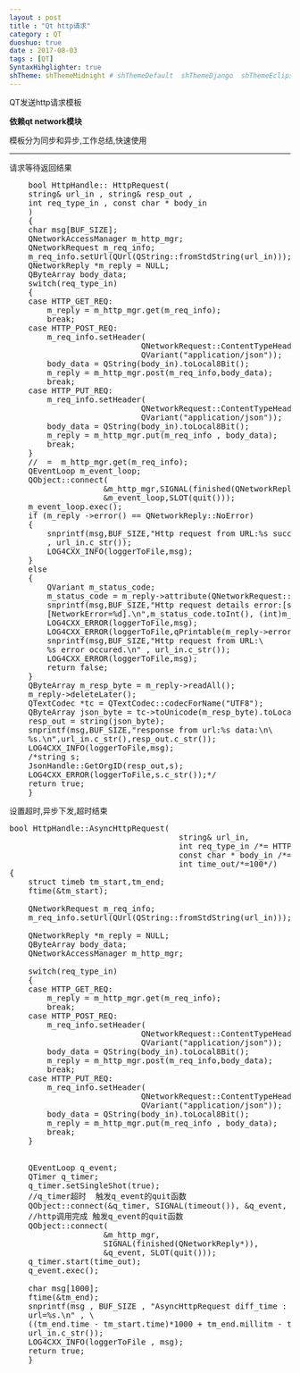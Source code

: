```yaml
---
layout : post
title : "Qt http请求"
category : QT
duoshuo: true
date : 2017-08-03
tags : [QT]
SyntaxHihglighter: true
shTheme: shThemeMidnight # shThemeDefault  shThemeDjango  shThemeEclipse  shThemeEmacs  shThemeFadeToGrey  shThemeMidnight  shThemeRDark
---
```


QT发送http请求模板

**依赖qt network模块**

模板分为同步和异步,工作总结,快速使用

<!-- more -->

---

请求等待返回结果

<pre class="brush: c; ">
	bool HttpHandle:: HttpRequest(
	string& url_in , string& resp_out , 
	int req_type_in , const char * body_in
	)
	{
	char msg[BUF_SIZE];
	QNetworkAccessManager m_http_mgr;
	QNetworkRequest m_req_info;
	m_req_info.setUrl(QUrl(QString::fromStdString(url_in)));
	QNetworkReply *m_reply = NULL;
	QByteArray body_data;
	switch(req_type_in)
	{
	case HTTP_GET_REQ:
		m_reply = m_http_mgr.get(m_req_info);
		break;
	case HTTP_POST_REQ:
		m_req_info.setHeader(
							QNetworkRequest::ContentTypeHeader,
							QVariant("application/json"));
		body_data = QString(body_in).toLocal8Bit();
		m_reply = m_http_mgr.post(m_req_info,body_data);
		break;
	case HTTP_PUT_REQ:
		m_req_info.setHeader(
							QNetworkRequest::ContentTypeHeader,
							QVariant("application/json"));
		body_data = QString(body_in).toLocal8Bit();
		m_reply = m_http_mgr.put(m_req_info , body_data);
		break;
	}
	//  =  m_http_mgr.get(m_req_info);
	QEventLoop m_event_loop;
	QObject::connect(
					&m_http_mgr,SIGNAL(finished(QNetworkReply*)),
					&m_event_loop,SLOT(quit()));
	m_event_loop.exec();
	if (m_reply ->error() == QNetworkReply::NoError)
	{
		snprintf(msg,BUF_SIZE,"Http request from URL:%s success.\n" \
		, url_in.c_str());
		LOG4CXX_INFO(loggerToFile,msg);
	}
	else
	{
		QVariant m_status_code;
		m_status_code = m_reply->attribute(QNetworkRequest::HttpStatusCodeAttribute);
		snprintf(msg,BUF_SIZE,"Http request details error:[status_code=%d]\
		[NetworkError=%d].\n",m_status_code.toInt(), (int)m_reply->error());
		LOG4CXX_ERROR(loggerToFile,msg);
		LOG4CXX_ERROR(loggerToFile,qPrintable(m_reply->errorString()));
		snprintf(msg,BUF_SIZE,"Http request from URL:\
		%s error occured.\n" , url_in.c_str());
		LOG4CXX_ERROR(loggerToFile,msg);
		return false;
	}
	QByteArray m_resp_byte = m_reply->readAll();
	m_reply->deleteLater();
	QTextCodec *tc = QTextCodec::codecForName("UTF8");
	QByteArray json_byte = tc->toUnicode(m_resp_byte).toLocal8Bit();
	resp_out = string(json_byte);
	snprintf(msg,BUF_SIZE,"response from url:%s data:\n\
	%s.\n",url_in.c_str(),resp_out.c_str());
	LOG4CXX_INFO(loggerToFile,msg);
	/*string s;
	JsonHandle::GetOrgID(resp_out,s);
	LOG4CXX_ERROR(loggerToFile,s.c_str());*/
	return true;
	}
</pre>

设置超时,异步下发,超时结束

<pre class="brush: c; ">
bool HttpHandle::AsyncHttpRequest( 
									string& url_in, 
									int req_type_in /*= HTTP_GET_REQ */, 
									const char * body_in /*= NULL*/ ,
									int time_out/*=100*/)
{
	struct timeb tm_start,tm_end;
	ftime(&tm_start);

	QNetworkRequest m_req_info;
	m_req_info.setUrl(QUrl(QString::fromStdString(url_in)));

	QNetworkReply *m_reply = NULL;
	QByteArray body_data;
	QNetworkAccessManager m_http_mgr;

	switch(req_type_in)
	{
	case HTTP_GET_REQ:
		m_reply = m_http_mgr.get(m_req_info);
		break;
	case HTTP_POST_REQ:
		m_req_info.setHeader(
							QNetworkRequest::ContentTypeHeader,
							QVariant("application/json"));
		body_data = QString(body_in).toLocal8Bit();
		m_reply = m_http_mgr.post(m_req_info,body_data);
		break;
	case HTTP_PUT_REQ:
		m_req_info.setHeader(
							QNetworkRequest::ContentTypeHeader,
							QVariant("application/json"));
		body_data = QString(body_in).toLocal8Bit();
		m_reply = m_http_mgr.put(m_req_info , body_data);
		break;
	}


	QEventLoop q_event;
	QTimer q_timer;
	q_timer.setSingleShot(true);
	//q_timer超时  触发q_event的quit函数
	QObject::connect(&q_timer, SIGNAL(timeout()), &q_event, SLOT(quit())); 
	//http调用完成 触发q_event的quit函数
	QObject::connect(
					&m_http_mgr, 
					SIGNAL(finished(QNetworkReply*)),
					&q_event, SLOT(quit()));
	q_timer.start(time_out);
	q_event.exec();

	char msg[1000];
	ftime(&tm_end);
	snprintf(msg , BUF_SIZE , "AsyncHttpRequest diff_time : %ld ms, \
	url=%s.\n" , \
	((tm_end.time - tm_start.time)*1000 + tm_end.millitm - tm_start.millitm),\
	url_in.c_str());
	LOG4CXX_INFO(loggerToFile , msg);
	return true;
	}
</pre>



